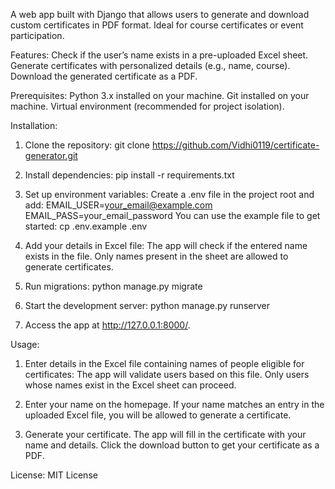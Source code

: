 A web app built with Django that allows users to generate and download custom certificates in PDF format. Ideal for course certificates or event participation.


Features:
Check if the user’s name exists in a pre-uploaded Excel sheet.
Generate certificates with personalized details (e.g., name, course).
Download the generated certificate as a PDF.


Prerequisites:
Python 3.x installed on your machine.
Git installed on your machine.
Virtual environment (recommended for project isolation).


Installation:

1. Clone the repository:
git clone https://github.com/Vidhi0119/certificate-generator.git

2. Install dependencies:
pip install -r requirements.txt

3. Set up environment variables:
Create a .env file in the project root and add:
  EMAIL_USER=your_email@example.com
  EMAIL_PASS=your_email_password
You can use the example file to get started:
  cp .env.example .env

4. Add your details in Excel file:
The app will check if the entered name exists in the file.
Only names present in the sheet are allowed to generate certificates.

5. Run migrations:
python manage.py migrate

6. Start the development server:
python manage.py runserver

7. Access the app at http://127.0.0.1:8000/.
   

Usage:
1. Enter details in the Excel file containing names of people eligible for certificates:
The app will validate users based on this file.
Only users whose names exist in the Excel sheet can proceed.

2. Enter your name on the homepage.
If your name matches an entry in the uploaded Excel file, you will be allowed to generate a certificate.

3. Generate your certificate.
The app will fill in the certificate with your name and details.
Click the download button to get your certificate as a PDF.


License:
MIT License




